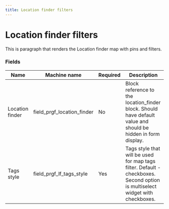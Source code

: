```yaml
---
title: Location finder filters
---
```


# Location finder filters

This is paragraph that renders the Location finder map with pins and filters.

### Fields

| Name  | Machine name | Required | Description |
| ------------- | ------------- | ------------- | ------------- |
| Location finder | field\_prgf\_location\_finder | No | Block reference to the location_finder block. Should have default value and should be hidden in form display. |
| Tags style | field\_prgf\_lf\_tags\_style | Yes | Tags style that will be used for map tags filter. Default - checkboxes. Second option is multiselect widget with checkboxes.  |
